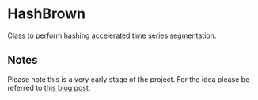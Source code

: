 # HashBrown

Class to perform hashing accelerated time series segmentation.

## Notes

Please note this is a very early stage of the project. For the idea please be referred to [this blog post](https://bhornung.github.io/python/2018/09/15/hashing-time-series.html).